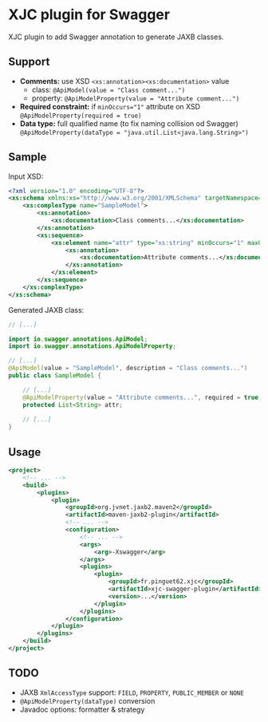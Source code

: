 # XJC plugin for Swagger

XJC plugin to add Swagger annotation to generate JAXB classes.

## Support

* **Comments:** use XSD `<xs:annotation><xs:documentation>` value  
	* class: `@ApiModel(value = "Class comment...")`  
	* property: `@ApiModelProperty(value = "Attribute comment...")`
* **Required constraint:** if `minOccurs="1"` attribute on XSD  
	`@ApiModelProperty(required = true)`
* **Data type:** full qualified name (to fix naming collision od Swagger)  
	`@ApiModelProperty(dataType = "java.util.List<java.lang.String>")`

## Sample

Input XSD:
```xml
<?xml version="1.0" encoding="UTF-8"?>
<xs:schema xmlns:xs="http://www.w3.org/2001/XMLSchema" targetNamespace="http://fr/pinguet62">
    <xs:complexType name="SampleModel">
        <xs:annotation>
            <xs:documentation>Class comments...</xs:documentation>
        </xs:annotation>
        <xs:sequence>
            <xs:element name="attr" type="xs:string" minOccurs="1" maxOccurs="unbounded">
                <xs:annotation>
                    <xs:documentation>Attribute comments...</xs:documentation>
                </xs:annotation>
            </xs:element>
        </xs:sequence>
    </xs:complexType>
</xs:schema>
```

Generated JAXB class:
```java
// [...]

import io.swagger.annotations.ApiModel;
import io.swagger.annotations.ApiModelProperty;

// [...]
@ApiModel(value = "SampleModel", description = "Class comments...")
public class SampleModel {

    // [...]
    @ApiModelProperty(value = "Attribute comments...", required = true, dataType = "java.util.List<java.lang.String>")
    protected List<String> attr;
	
    // [...]
}
```

## Usage

```xml
<project>
    <!-- ... -->
    <build>
        <plugins>
            <plugin>
                <groupId>org.jvnet.jaxb2.maven2</groupId>
                <artifactId>maven-jaxb2-plugin</artifactId>
                <!-- ... -->
                <configuration>
                    <!-- ... -->
                    <args>
                        <arg>-Xswagger</arg>
                    </args>
                    <plugins>
                        <plugin>
                            <groupId>fr.pinguet62.xjc</groupId>
                            <artifactId>xjc-swagger-plugin</artifactId>
                            <version>...</version>
                        </plugin>
                    </plugins>
                </configuration>
            </plugin>
        </plugins>
    </build>
</project>
```

## TODO

* JAXB `XmlAccessType` support: `FIELD`, `PROPERTY`, `PUBLIC_MEMBER` or `NONE`
* `@ApiModelProperty(dataType)` conversion
* Javadoc options: formatter & strategy
